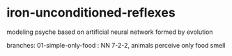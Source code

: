 # iron-unconditioned-reflexes
modeling psyche based on artificial neural network formed by evolution

branches:
01-simple-only-food : NN 7-2-2, animals perceive only food smell
